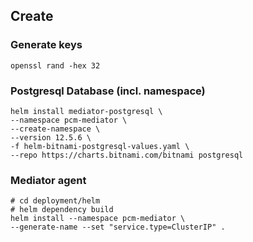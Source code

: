 ## Create 

### Generate keys
```
openssl rand -hex 32
```

### Postgresql Database (incl. namespace)
```
helm install mediator-postgresql \
--namespace pcm-mediator \
--create-namespace \
--version 12.5.6 \
-f helm-bitnami-postgresql-values.yaml \
--repo https://charts.bitnami.com/bitnami postgresql
```

### Mediator agent
```
# cd deployment/helm
# helm dependency build
helm install --namespace pcm-mediator \
--generate-name --set "service.type=ClusterIP" .
```
